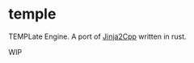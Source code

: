 # temple

TEMPLate Engine. A port of [Jinja2Cpp] written in rust.

[Jinja2Cpp]: https://github.com/jinja2cpp/jinja2cpp

WIP 
